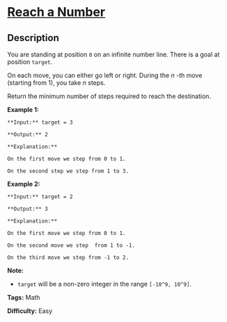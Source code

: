 # [Reach a Number][title]

## Description

You are standing at position `0` on an infinite number line. There is a goal
at position `target`.

On each move, you can either go left or right. During the _n_ -th move
(starting from 1), you take _n_ steps.

Return the minimum number of steps required to reach the destination.

**Example 1:**  

    
    
    **Input:** target = 3
    **Output:** 2
    **Explanation:**
    On the first move we step from 0 to 1.
    On the second step we step from 1 to 3.
    

**Example 2:**  

    
    
    **Input:** target = 2
    **Output:** 3
    **Explanation:**
    On the first move we step from 0 to 1.
    On the second move we step  from 1 to -1.
    On the third move we step from -1 to 2.
    

**Note:**  

* `target` will be a non-zero integer in the range `[-10^9, 10^9]`.


**Tags:** Math

**Difficulty:** Easy

[title]: https://leetcode.com/problems/reach-a-number
